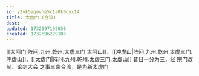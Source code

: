 ```yaml
---
id: y2vk5aqmvhe5c1a0k0oyx14
title: 太虚门 (合流)
desc: ''
updated: 1732697192050
created: 1732696229183
---
```


[[太阿门|阵问.九州.乾州.太虚三门.太阿山]]、[[冲虚山|阵问.九州.乾州.太虚三门.冲虚山]]、[[太虚门|阵问.九州.乾州.太虚三门.太虚山]] 昔日一分为三，经 宗门改制、论剑大会 之事三宗合流，是为新太虚门
